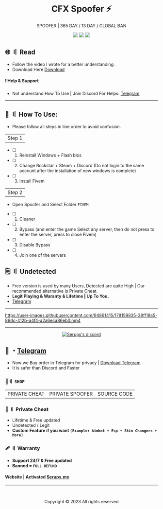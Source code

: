 <h1 align="center">
  CFX Spoofer ⚡
</h1>

<p align="center">
 SPOOFER | 365 DAY / 13 DAY / GLOBAL BAN
</p> 
 
   
 
<p align="center">
  <img src="https://img.shields.io/github/languages/top/Serups/Fivem-CFX-Spoofer?style=flat-square"/>
  <img src="https://img.shields.io/github/last-commit/Serups/Fivem-CFX-Spoofer?style=flat-square"/>
  <img src="https://img.shields.io/github/stars/Serups/Fivem-CFX-Spoofer?color=5ac18e&label=Stars&style=flat-square"/>

</p> 
   
          
## <a id="content"></a>🌐 〢 Read

- Follow the video I wrote for a better understanding.
- Download Here [Download](https://github.com/Serups/Fivem-CFX-Spoofer/releases/tag/fivem)

#### ❗ Help & Support
- Not understand How To Use | Join Discord For Helps: [Telegram](https://discord.gg/2euDQqzD8Y)
---

## <a id="setup"></a> 📁 〢 How To Use:

- Please follow all steps in line order to avoid confusion.
   
<table>
<tr>
	<td> Step 1
</table>

- [ ] 1. Reinstall Windows + Flash bios
- [ ] 2. Change Rockstar + Steam + Discord (Do not login to the same account after the installation of new windows is complete)
- [ ] 3. Install Fivem
   
<table>
<tr>
	<td> Step 2
</table>

- Open Spoofer and Select Folder `FIVEM` 

- [ ] 1. Cleaner 
- [ ] 2. Bypass (and enter the game Select any server, then do not press to enter the server, press to close Fivem)
- [ ] 3. Disable Bypass
- [ ] 4. Join one of the servers



## <a id="setup2"></a> 🗒 〢 Undetected
- Free version is used by many Users, Detected are quite High | Our recommended alternative is Private Cheat.
- **Legit Playing & Waranty & Lifetime | Up To You.**
- [Telegram](https://discord.gg/2euDQqzD8Y) 


   
---   

https://user-images.githubusercontent.com/94861415/178159835-38ff18a5-89dc-412b-a4f4-a2a6eca86eb0.mp4


--- 

  <p align="center">
    <a href="https://discord.com/users/1031783571905581137">
        <img title="Serups" alt="Serups's discord" src="https://discord.c99.nl/widget/theme-4/1031783571905581137.png"/>
    </a>
</p>
 
## 💬 ・[Telegram](https://discord.gg/2euDQqzD8Y)

- Now we Buy order in Telegram for privacy | [Download Telegram](https://desktop.telegram.org/?setln=en)
- It is safer than Discord and Faster

 ### 🛒〢 `SHOP`
 
<table>
<tr>
	<td> PRIVATE CHEAT
	<td> PRIVATE SPOOFER
	<td> SOURCE CODE
</table>

  
### 🎈 〢 Private Cheat

- Lifetime & Free updated
- Undetected / Legit
- **Custom Feature if you want `(Example: Aimbot + Esp + Skin Changers + More)`**

### 🩹 〢 Warranty

- **Support 24/7 & Free updated** 
- **Banned = `FULL REFUND`**

#### Website | Activated [Serups.me](http://Serups.me/)

---

  <br>

<p align="center">
  Copyright © 2023 All rights reserved
<br>
